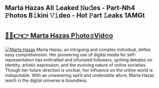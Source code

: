 ## Marta Hazas All 𝙻eaked 𝙽u𝚍es - Part-Nh4 𝙿hotos B𝚒kini 𝚅𝚒deo - Hot 𝙿art 𝙻eaks 1AMGt

# <h2><a href="http://ld0asgq.urlbe.top/?page=Marta+Hazas">🔗🔗👉👉 Marta Hazas P𝚑oto𝚜Vid𝚎o</a></h2>

[![Marta Hazas](https://i.imgur.com/eBuTRDB.gif)](http://ld0asgq.urlbe.top/?page=Marta+Hazas)
Marta Hazas, an intriguing and complex individual, defies easy comprehension. Her pioneering use of digital media for self-representation has enthralled and infuriated followers, igniting debates on identity, artistic expression, and the evolving nature of online societies. Though her future direction is unclear, her influence on the online world is indisputable. With an unwavering spirit and undeniable allure, Marta Hazas reach in the digital universe is boundless.
